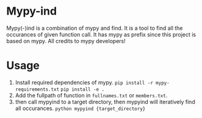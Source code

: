 # Mypy-ind

Mypy(-)ind is a combination of mypy and find.
It is a tool to find all the occurances of given function call.
It has mypy as prefix since this project is based on mypy.
All credits to mypy developers!

# Usage

1. Install required dependencies of mypy.
`pip install -r mypy-requirements.txt`
`pip install -e .`
2. Add the fullpath of function in `fullnames.txt` or `members.txt`.
3. then call mypyind to a target directory, then mypyind will iteratively find all occurances.
`python mypyind {target_directory}`
